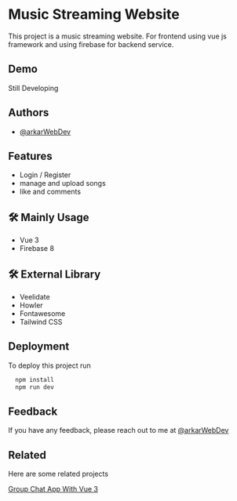 
# Music Streaming Website

This project is a music streaming website.
For frontend using vue js framework and using firebase for backend service.


## Demo

Still Developing


## Authors

- [@arkarWebDev](https://www.github.com/arkarWebDev)

## Features

- Login / Register
- manage and upload songs
- like and comments


## 🛠 Mainly Usage
- Vue 3
- Firebase 8

## 🛠 External Library
- Veelidate
- Howler
- Fontawesome
- Tailwind CSS 


## Deployment

To deploy this project run

```bash
  npm install
  npm run dev
```


## Feedback

If you have any feedback, please reach out to me at 
[@arkarWebDev](https://t.me/N16H7N1NG)


## Related

Here are some related projects

[Group Chat App With Vue 3](https://github.com/matiassingers/awesome-readme)

